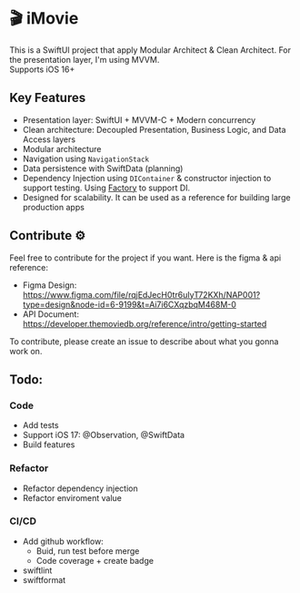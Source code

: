 # 🎬 iMovie

This is a SwiftUI project that apply Modular Architect & Clean Architect. For the presentation layer, I'm using MVVM.   
Supports iOS 16+

## Key Features

- Presentation layer: SwiftUI + MVVM-C + Modern concurrency
- Clean architecture: Decoupled Presentation, Business Logic, and Data Access layers
- Modular architecture
- Navigation using `NavigationStack`
- Data persistence with SwiftData (planning)
- Dependency Injection using `DIContainer` & constructor injection to support testing. Using [Factory](https://github.com/hmlongco/Factory) to support DI.
- Designed for scalability. It can be used as a reference for building large production apps

## Contribute ⚙️

Feel free to contribute for the project if you want. Here is the figma & api reference:

- Figma Design: https://www.figma.com/file/rqjEdJecH0tr6uIyT72KXh/NAP001?type=design&node-id=6-9199&t=Ai7i6CXqzbqM468M-0
- API Document: https://developer.themoviedb.org/reference/intro/getting-started

To contribute, please create an issue to describe about what you gonna work on.

## Todo:
    
### Code

- Add tests
- Support iOS 17: @Observation, @SwiftData
- Build features

### Refactor

- Refactor dependency injection
- Refactor enviroment value

### CI/CD

- Add github workflow:
    + Buid, run test before merge
    + Code coverage + create badge
- swiftlint
- swiftformat

